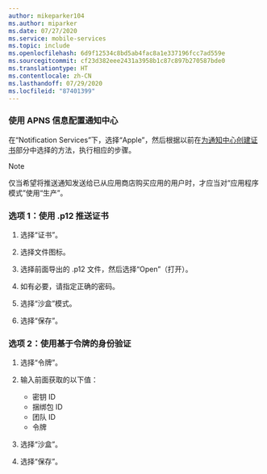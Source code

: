 ```yaml
---
author: mikeparker104
ms.author: miparker
ms.date: 07/27/2020
ms.service: mobile-services
ms.topic: include
ms.openlocfilehash: 6d9f12534c8bd5ab4fac8a1e337196fcc7ad559e
ms.sourcegitcommit: cf23d382eee2431a3958b1c87c897b270587bde0
ms.translationtype: HT
ms.contentlocale: zh-CN
ms.lasthandoff: 07/29/2020
ms.locfileid: "87401399"
---
```

### <a name="configure-your-notification-hub-with-apns-information"></a>使用 APNS 信息配置通知中心

在“Notification Services”下，选择“Apple”，然后根据以前在[为通知中心创建证书](#creating-a-certificate-for-notification-hubs)部分中选择的方法，执行相应的步骤。  

> [!NOTE]
> 仅当希望将推送通知发送给已从应用商店购买应用的用户时，才应当对“应用程序模式”使用“生产”。

### <a name="option-1-using-a-p12-push-certificate"></a>选项 1：使用 .p12 推送证书

1. 选择“证书”。

1. 选择文件图标。

1. 选择前面导出的 .p12 文件，然后选择“Open”（打开）。

1. 如有必要，请指定正确的密码。

1. 选择“沙盒”模式。

1. 选择“保存”。

### <a name="option-2-using-token-based-authentication"></a>选项 2：使用基于令牌的身份验证

1. 选择“令牌”。
1. 输入前面获取的以下值：

    - 密钥 ID
    - 捆绑包 ID
    - 团队 ID
    - 令牌

1. 选择“沙盒”。
1. 选择“保存”。
